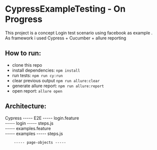 # CypressExampleTesting - On Progress
This project is a concept Login test scenario using facebook as example . As framework i used Cypress + Cucumber + allure reporting 


## How to run:
-   clone this repo
-   install dependencies: `npm install`
-   run tests: `npm run cy:run`
-   clear previous output `npm run allure:clear`
-   generate allure report: `npm run allure:report`
-   open report: `allure open`

## Architecture:
Cypress ----- E2E ----- login.feature <br/>
                  ----- login ----- steps.js <br/>
                  ----- examples.feature <br/>
                  ----- examples ----- steps.js <br/>





        ----- page-objects -----

